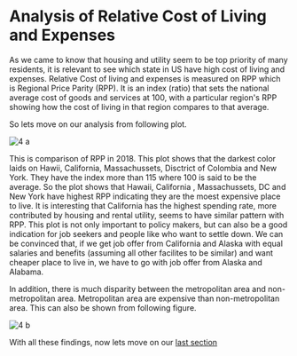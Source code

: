 # Analysis of Relative Cost of Living and Expenses

As we came to know that housing and utility seem to be top priority of many residents, it is relevant to see which state in US have high cost of living and expenses.
Relative Cost of living and expenses is measured on RPP which is Regional Price Parity (RPP). It is an index (ratio) that sets the national average cost of goods and 
services at 100, with a particular region's RPP showing how the cost of living in that region compares to that average. 

So lets move on our analysis from following plot.

![4 a](https://user-images.githubusercontent.com/74025005/98337337-77e6aa00-1fd6-11eb-8a33-c718ce0333f6.png)

This is comparison of RPP in 2018. This plot shows that the darkest color laids on Hawii, California, Massachussets, Disctrict of Colombia and New York. They have the index more than 115 where 100 is
said to be the average. So the plot shows that Hawaii, California , Massachussets, DC and New York have highest RPP indicating they are the moest expensive place to live.
It is interesting that California has the highest spending rate, more contributed by housing and rental utility, seems to have similar pattern with RPP. This plot is not only
important to policy makers, but can also be a good indication for job seekers and people like who want to settle down. We can be convinced that, if we get job offer from
California and Alaska with equal salaries and benefits (assuming all other facilites to be similar) and want cheaper place to live in, we have to go with job offer from
Alaska and Alabama.

In addition, there is much disparity between the metropolitan area and non-metropolitan area. Metropolitan area are expensive than non-metropolitan area. This can
also be shown from following figure.

![4 b](https://user-images.githubusercontent.com/74025005/98337348-7c12c780-1fd6-11eb-88d6-73b209bce979.png)

With all these findings, now lets move on our [last section]( )
